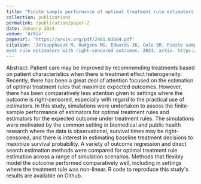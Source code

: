 ```yaml
---
title: "Finite sample performance of optimal treatment rule estimators with right-censored outcomes"
collection: publications
permalink: /publication/paper-2
date: January 2024
venue: 'ArXiv'
paperurl: 'https://arxiv.org/pdf/2401.03084.pdf'
citation: 'Jetsupphasuk M, Hudgens MG, Edwards JK, Cole SR. Finite sample performance of optimal treat-
ment rule estimators with right-censored outcomes. 2024. arXiv. https://arxiv.org/abs/2401.03084'
---
```


Abstract: Patient care may be improved by recommending treatments based on patient characteristics when there is treatment effect heterogeneity. Recently, there has been a great deal of attention focused on the estimation of optimal treatment rules that maximize expected outcomes. However, there has been comparatively less attention given to settings where the outcome is right-censored, especially with regard to the practical use of estimators. In this study, simulations were undertaken to assess the finite-sample performance of estimators for optimal treatment rules and estimators for the expected outcome under treatment rules. The simulations were motivated by the common setting in biomedical and public health research where the data is observational, survival times may be right-censored, and there is interest in estimating baseline treatment decisions to maximize survival probability. A variety of outcome regression and direct search estimation methods were compared for optimal treatment rule estimation across a range of simulation scenarios. Methods that flexibly model the outcome performed comparatively well, including in settings where the treatment rule was non-linear. R code to reproduce this study's results are available on Github. 